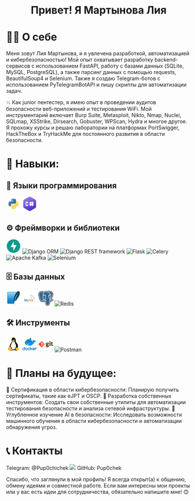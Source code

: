 <h1 align="center"><b>Привет! Я Мартынова Лия</b></a> </p>

# 👩‍💻 О себе
Меня зовут Лия Мартынова, и я увлечена разработкой, автоматизацией и кибербезопасностью! Мой опыт охватывает разработку backend-сервисов с использованием FastAPI, работу с базами данных (SQLite, MySQL, PostgreSQL), а также парсинг данных с помощью requests, BeautifulSoup4 и Selenium. Также я создаю Telegram-ботов с использованием PyTelegramBotAPI и пишу скрипты для автоматизации задач.

💥 Как junior пентестер, я имею опыт в проведении аудитов безопасности веб-приложений и тестирования WiFi. Мой инструментарий включает Burp Suite, Metasploit, Nikto, Nmap, Nuclei, SQLmap, XSStrike, Dirsearch, Gobuster, WPScan, Hydra и многое другое. Я прохожу курсы и решаю лаборатории на платформах PortSwigger, HackTheBox и TryHackMe для постоянного развития в области безопасности.

# 🚀 Навыки:

## 📜 Языки программирования
<img title="Python" alt="Python" width="40px" src="https://raw.githubusercontent.com/github/explore/master/topics/python/python.png" />	<img title="C#" alt="C#" width="40px" src="https://raw.githubusercontent.com/github/explore/master/topics/csharp/csharp.png">

## ⚙️ Фреймворки и библиотеки
<img title="FastAPI" alt="FastAPI" width="40px" src="https://raw.githubusercontent.com/github/explore/master/topics/fastapi/fastapi.png">	
<img title="Django ORM" alt="Django ORM" width="40px" src="https://img.icons8.com/color/48/000000/django.png">
<img title="Django REST framework" alt="Django REST framework" width="40px" src="https://img.icons8.com/color/48/000000/django-rest-framework.png">
<img title="Flask" alt="Flask" width="40px" src="https://img.icons8.com/color/48/000000/flask.png">
<img title="Celery" alt="Celery" width="40px" src="https://img.icons8.com/color/48/000000/celery.png">
<img title="Apache Kafka" alt="Apache Kafka" width="40px" src="https://img.icons8.com/color/48/000000/apache-kafka.png">
<img title="Selenium" alt="Selenium" width="40px" src="https://img.icons8.com/color/48/000000/selenium-test-automation.png">


## 🗄️ Базы данных
<img title="SQLite" alt="SQLite" width="40px" src="https://raw.githubusercontent.com/github/explore/master/topics/sqlite/sqlite.png">	
<img title="MySQL" alt="MySQL" width="40px" src="https://raw.githubusercontent.com/github/explore/master/topics/mysql/mysql.png">	
<img title="PostgreSQL" alt="PostgreSQL" width="40px" src="https://raw.githubusercontent.com/github/explore/master/topics/postgresql/postgresql.png">
<img title="Redis" alt="Redis" width="40px" src="https://img.icons8.com/color/48/000000/redis.png">


## 🛠️ Инструменты
<img title="Linux" alt="Linux" width="40px" src="https://raw.githubusercontent.com/github/explore/master/topics/linux/linux.png">	<img title="Docker" alt="Docker" width="40px" src="https://raw.githubusercontent.com/github/explore/master/topics/docker/docker.png">	<img title="Git" alt="Git" width="40px" src="https://raw.githubusercontent.com/github/explore/master/topics/git/git.png">	<img title="Postman" alt="Postman" width="40px" src="https://img.icons8.com/?size=100&id=QEQQKirln6Tf&format=png&color=000000">


# 🌱 Планы на будущее:
📜 Сертификация в области кибербезопасности: Планирую получить сертификаты, такие как eJPT и OSCP.
🚀 Разработка собственных инструментов: Создать свои собственные утилиты для автоматизации тестирования безопасности и анализа сетевой инфраструктуры.
🎯 Углубленное изучение AI в безопасности: Исследовать возможности машинного обучения в области кибербезопасности и автоматизации обнаружения угроз.

# 📞 Контакты
  Telegram: @Pup0chichek <img src="https://img.icons8.com/?size=100&id=ymzccwMmNkRx&format=png&color=000000" width="20">
  GitHub: Pup0chek
  
Спасибо, что заглянули в мой профиль! Я всегда открыт(а) к общению, обмену идеями и совместной работе. Если вам интересны мои проекты или у вас есть идеи для сотрудничества, обязательно напишите мне! 😊
